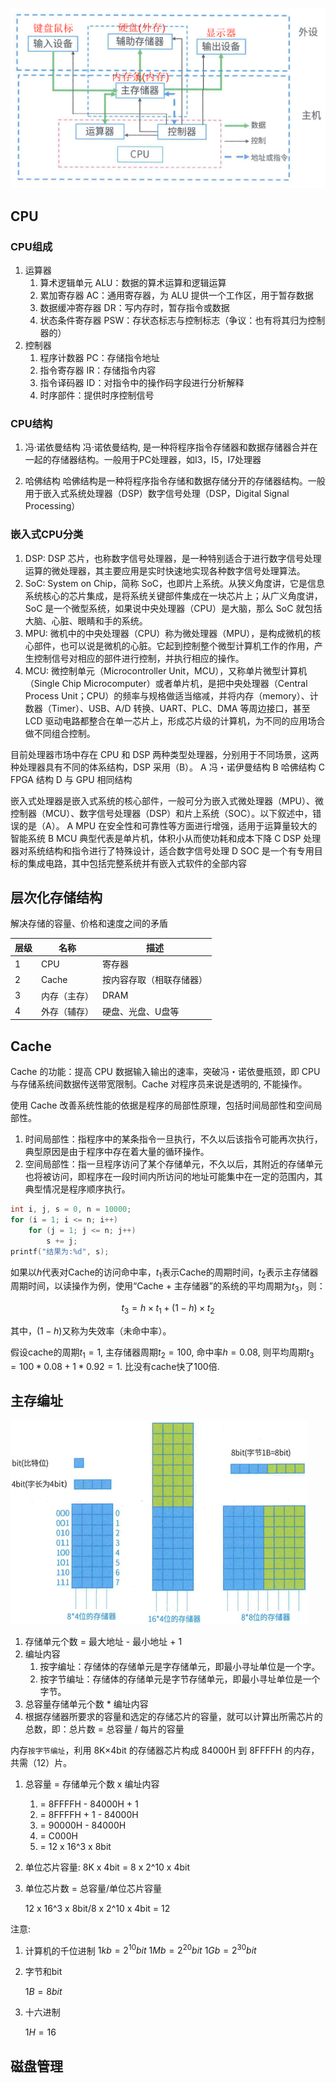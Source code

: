 ![alt text](计算机组成结构/1.png)

## CPU


### CPU组成

1. 运算器
    1. 算术逻辑单元 ALU：数据的算术运算和逻辑运算
    2. 累加寄存器 AC：通用寄存器，为 ALU 提供一个工作区，用于暂存数据
    3. 数据缓冲寄存器 DR：写内存时，暂存指令或数据
    4. 状态条件寄存器 PSW：存状态标志与控制标志（争议：也有将其归为控制器的）
2. 控制器
    1. 程序计数器 PC：存储指令地址
    2. 指令寄存器 IR：存储指令内容
    3. 指令译码器 ID：对指令中的操作码字段进行分析解释
    4. 时序部件：提供时序控制信号


### CPU结构


1. 冯·诺依曼结构
冯·诺依曼结构, 是一种将程序指令存储器和数据存储器合并在一起的存储器结构。一般用于PC处理器，如I3，I5，I7处理器

2. 哈佛结构
哈佛结构是一种将程序指令存储和数据存储分开的存储器结构。一般用于嵌入式系统处理器（DSP）数字信号处理（DSP，Digital Signal Processing）


### 嵌入式CPU分类

1. DSP: DSP 芯片，也称数字信号处理器，是一种特别适合于进行数字信号处理运算的微处理器，其主要应用是实时快速地实现各种数字信号处理算法。
2. SoC: System on Chip，简称 SoC，也即片上系统。从狭义角度讲，它是信息系统核心的芯片集成，是将系统关键部件集成在一块芯片上；从广义角度讲，SoC 是一个微型系统，如果说中央处理器（CPU）是大脑，那么 SoC 就包括大脑、心脏、眼睛和手的系统。
3. MPU: 微机中的中央处理器（CPU）称为微处理器（MPU），是构成微机的核心部件，也可以说是微机的心脏。它起到控制整个微型计算机工作的作用，产生控制信号对相应的部件进行控制，并执行相应的操作。
4. MCU: 微控制单元（Microcontroller Unit，MCU），又称单片微型计算机（Single Chip Microcomputer）或者单片机，是把中央处理器（Central Process Unit；CPU）的频率与规格做适当缩减，并将内存（memory）、计数器（Timer）、USB、A/D 转换、UART、PLC、DMA 等周边接口，甚至 LCD 驱动电路都整合在单一芯片上，形成芯片级的计算机，为不同的应用场合做不同组合控制。


目前处理器市场中存在 CPU 和 DSP 两种类型处理器，分别用于不同场景，这两种处理器具有不同的体系结构，DSP 采用（B）。
A 冯・诺伊曼结构
B 哈佛结构
C FPGA 结构
D 与 GPU 相同结构


嵌入式处理器是嵌入式系统的核心部件，一般可分为嵌入式微处理器（MPU）、微控制器（MCU）、数字信号处理器（DSP）和片上系统（SOC）。以下叙述中，错误的是（A）。
A MPU 在安全性和可靠性等方面进行增强，适用于运算量较大的智能系统
B MCU 典型代表是单片机，体积小从而使功耗和成本下降
C DSP 处理器对系统结构和指令进行了特殊设计，适合数字信号处理
D SOC 是一个有专用目标的集成电路，其中包括完整系统并有嵌入式软件的全部内容



## 层次化存储结构
解决存储的容量、价格和速度之间的矛盾

|层级|名称|描述|
| ---- | ---- | ---- |
|1|CPU|寄存器|
|2|Cache|按内容存取（相联存储器）|
|3|内存（主存）|DRAM|
|4|外存（辅存）|硬盘、光盘、U盘等| 


## Cache

Cache 的功能：提高 CPU 数据输入输出的速率，突破冯・诺依曼瓶颈，即 CPU 与存储系统间数据传送带宽限制。Cache 对程序员来说是透明的, 不能操作。

使用 Cache 改善系统性能的依据是程序的局部性原理，包括时间局部性和空间局部性。

1. 时间局部性：指程序中的某条指令一旦执行，不久以后该指令可能再次执行，典型原因是由于程序中存在着大量的循环操作。
2. 空间局部性：指一旦程序访问了某个存储单元，不久以后，其附近的存储单元也将被访问，即程序在一段时间内所访问的地址可能集中在一定的范围内，其典型情况是程序顺序执行。

```c
int i, j, s = 0, n = 10000;
for (i = 1; i <= n; i++)
    for (j = 1; j <= n; j++)
        s += j;
printf("结果为:%d", s);
```


如果以$h$代表对Cache的访问命中率，$t_1$表示Cache的周期时间，$t_2$表示主存储器周期时间，以读操作为例，使用“Cache + 主存储器”的系统的平均周期为$t_3$，则：

$$t_3 = h\times t_1+(1 - h)\times t_2$$

其中，$(1 - h)$又称为失效率（未命中率）。 


假设cache的周期$t_1=1$, 主存储器周期$t_2=100$, 命中率$h=0.08$, 则平均周期$t_3 = 100 * 0.08 + 1 * 0.92= 1$. 比没有cache快了100倍.




## 主存编址

![alt text](计算机组成结构/2.png)


1. 存储单元个数 = 最大地址 - 最小地址 + 1
2. 编址内容
    1. 按字编址：存储体的存储单元是字存储单元，即最小寻址单位是一个字。
    2. 按字节编址：存储体的存储单元是字节存储单元，即最小寻址单位是一个字节。
3. 总容量存储单元个数 * 编址内容
4. 根据存储器所要求的容量和选定的存储芯片的容量，就可以计算出所需芯片的总数，即：总片数 = 总容量 / 每片的容量 


内存`按字节编址`，利用 8K×4bit 的存储器芯片构成 84000H 到 8FFFFH 的内存，共需（12）片。


1. 总容量 = 存储单元个数 x 编址内容

    1. = 8FFFFH - 84000H + 1
    2. = 8FFFFH + 1 - 84000H
    3. = 90000H - 84000H 
    4. = C000H
    5. = 12 x 16^3 x 8bit

2. 单位芯片容量: 8K x 4bit = 8 x 2^10 x 4bit

3. 单位芯片数 = 总容量/单位芯片容量

    12 x 16^3 x 8bit/8 x 2^10 x 4bit = 12



注意: 

1. 计算机的千位进制
    $1kb = 2^10bit$
    $1Mb = 2^20bit$
    $1Gb = 2^30bit$

2. 字节和bit

    $1B = 8bit$

3. 十六进制

    $1H = 16$








## 磁盘管理









